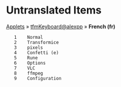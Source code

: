 # Untranslated Items
[Applets](../../../README.md) &#187; [tfmKeyboard@alexpp](../README.md) &#187; **French (fr)**

       1	Normal
       2	Transformice
       3	pixels
       4	Confetti (e)
       5	Rune
       6	Options
       7	VLC
       8	ffmpeg
       9	Configuration
